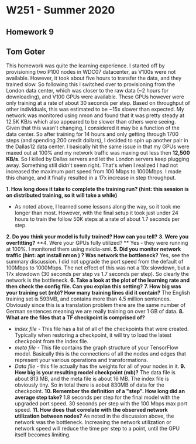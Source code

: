 # W251 - Summer 2020
## Homework 9
## Tom Goter

This homework was quite the learning experience. I started off by provisioning two P100 nodes in WDC07 datacenter, as V100s were not available. However, it took about five hours to transfer the data, and they trained slow. So following this I switched over to provisioning from the London data center, which was closer to the raw data (~2 hours for downloading), and V100 GPUs were available. These GPUs however were only training at a rate of about 30 seconds per step. Based on throughput of other individuals, this was estimated to be ~15x slower than expected. My network was monitored using nmon and found that it was pretty steady at 12.5K KB/s which also appeared to be slower than others were seeing. Given that this wasn't changing, I considered it may be a function of the data center. So after training for 14 hours and only getting through 1700 steps (and spending 200 credit dollars), I decided to spin up another pair in the Dallas12 data center. I basically hit the same issue in that my GPUs were maxed out at 100% and my network traffic was maxing out less then **12,500 KB/s**. So I killed by Dallas servers and let the London servers keep plugging away. Something still didn't seem right. That's when I realized I had not increased the maximum port speed from 100 Mbps to 1000Mbps. I made this change, and it finally resulted in a 17x increase in step throughput.



**1. How long does it take to complete the training run? (hint: this session is on distributed training, so it will take a while)**
- As noted above, I learned some lessons along the way, so it took me longer than most. However, with the final setup it took just under 24 hours to train the follow 50K steps at a rate of about 1.7 seconds per step.

**2. Do you think your model is fully trained? How can you tell?**
**3. Were you overfitting?**
**4. Were your GPUs fully utilized?  **
Yes - they were running at 100%. I monitored them using nvidia-smi.
**5. Did you monitor network traffic (hint: apt install nmon ) ? Was network the bottleneck?**
Yes, see the summary discussion. I did not upgrade the port speed from the default of 100Mbps to 1000Mbps. The net effect of this was not a 10x slowdown, but a 17x slowdown (30 seconds per step vs 1.7 seconds per step). So clearly the network is the bottleneck.
**6. Take a look at the plot of the learning rate and then check the config file. Can you explan this setting?**
**7. How big was your training set (mb)? How many training lines did it contain?**
The English training set is 593MB, and contains more than 4.5 million sentences. Obviously since this is a translation problem there are the same number of German sentences meaning we are really training on over 1 GB of data.
**8. What are the files that a TF checkpoint is comprised of?**
- *index file* - This file has a list of all of the checkpoints that were created. Typically when restoring a checkpoint, it will try to load the latest checkpoint from the index file. 
- *meta file* - This file contains the graph structure of your TensorFlow model. Basically this is the connections of all the nodes and edges that represent your various operations and transformations. 
- *Data file* - this file actually has the weights for all of your nodes in it. 
**9. How big is your resulting model checkpoint (mb)?**
The data file is about 813 MB, and the meta file is about 16 MB. The index file is obviously tiny. So in total there is aobut 830MB of data for the checkpoint.
**10. Remember the definition of a "step". How long did an average step take?**
1.8 seconds per step for the final model with the upgraded port speed. 30 seconds per step with the 100 Mbps max port speed.
**11. How does that correlate with the observed network utilization between nodes?**
As noted in the discussion above, the network was the bottleneck. Increasing the network utilization or network speed will reduce the time per step to a point, until the GPU itself becomes limiting.
